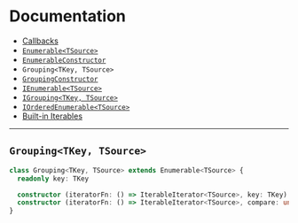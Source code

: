 # Documentation

* [Callbacks](callbacks.md)
* [`Enumerable<TSource>`](Enumerable.md)
* [`EnumerableConstructor`](EnumerableConstructor.md)
* `Grouping<TKey, TSource>`
* [`GroupingConstructor`](GroupingConstructor.md)
* [`IEnumerable<TSource>`](IEnumerable.md)
* [`IGrouping<TKey, TSource>`](IGrouping.md)
* [`IOrderedEnumerable<TSource>`](IOrderedEnumerable.md)
* [Built-in Iterables](iterables.md)

---

## `Grouping<TKey, TSource>`

```ts
class Grouping<TKey, TSource> extends Enumerable<TSource> {
  readonly key: TKey

  constructor (iteratorFn: () => IterableIterator<TSource>, key: TKey)
  constructor (iteratorFn: () => IterableIterator<TSource>, compare: undefined | CompareFunction<TSource>, key: TKey)
}
```
